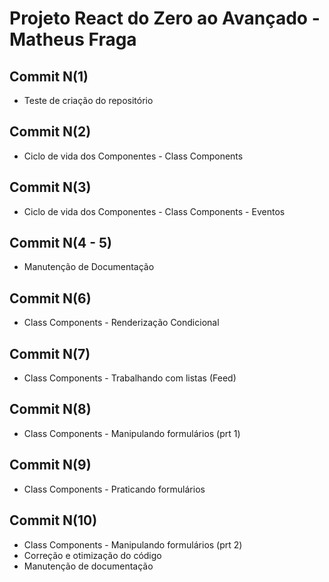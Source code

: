 # Projeto React do Zero ao Avançado - Matheus Fraga

## Commit N(1)
- Teste de criação do repositório

## Commit N(2)
- Ciclo de vida dos Componentes - Class Components

## Commit N(3)
- Ciclo de vida dos Componentes - Class Components - Eventos

## Commit N(4 - 5)
- Manutenção de Documentação

## Commit N(6)
- Class Components - Renderização Condicional

## Commit N(7)
- Class Components - Trabalhando com listas (Feed)

## Commit N(8)
- Class Components - Manipulando formulários (prt 1)

## Commit N(9)
- Class Components - Praticando formulários 

## Commit N(10)
- Class Components - Manipulando formulários (prt 2)
- Correção e otimização do código
- Manutenção de documentação
